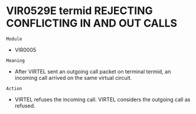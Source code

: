 # VIR0529E termid REJECTING CONFLICTING IN AND OUT CALLS

`Module`
- 	VIR0005

`Meaning`
- After VIRTEL sent an outgoing call packet on terminal termid, an incoming call arrived on the same virtual circuit.

`Action`
- VIRTEL refuses the incoming call. VIRTEL considers the outgoing call as refused.
